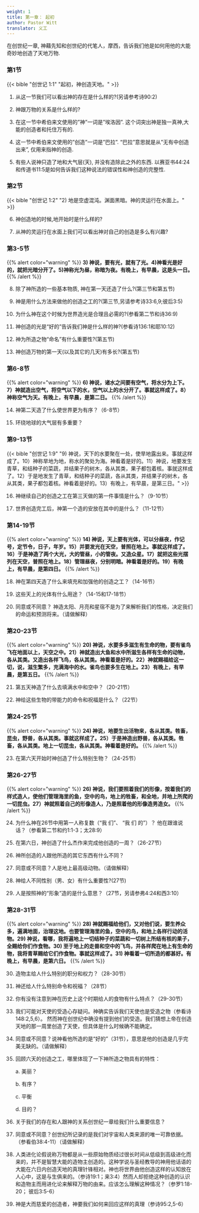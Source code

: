 ```yaml
---
weight: 1
title: 第一章： 起初
author: Pastor Witt
translator: 义工
---
```

在创世纪一章, 神藉先知和创世纪的代笔人，摩西，告诉我们他是如何用他的大能奇妙地创造了天地万物.

### 第1节

{{< bible "创世记 1:1" "起初，神创造天地。" >}}

1. 从这一节我们可以看出神的存在是什么样的?(另请参考诗90:2)

2. 神跟万物的关系是什么样的?

3. 在这一节中希伯来文使用的”神”一词是”埃洛因”. 这个词突出神是独一真神,大能的创造者和托住万有的.

4. 这一节中希伯来文使用的”创造”一词是”巴拉”. “巴拉”意思就是从”无有中创造出来”, 仅用来指神的创造.

5. 有些人说神只造了地和大气层(天), 并没有造除此之外的东西. 以赛亚书44:24和传道书11:5是如何告诉我们这种说法的错误性和神创造的完整性.

### 第2节

{{< bible "创世记 1:2" "2) 地是空虚混沌。渊面黑暗。神的灵运行在水面上。" >}}

6. 神创造地的时候,地开始时是什么样的?

7. 从神的灵运行在水面上我们可以看出神对自己的创造是多么有兴趣?

### 第3-5节

{{% alert color="warning" %}}
**3) 神说，要有光，就有了光。4)神看光是好的，就把光暗分开了。5)神称光为昼，称暗为夜。有晚上，有早晨，这是头一日。**
{{% /alert %}}

8. 除了神所造的一些基本物质, 神在第一天还造了什么?(第三节和第五节)

9. 神是用什么方法来做他的创造之工的?(第三节,另请参考诗33:6,9;彼后3:5)

10.  为什么神在这个时候为世界造光是合理且必需的?(参看第二节和诗36:9)

11.  神创造的光是“好的”告诉我们神是什么样的神?(参看诗136:1和耶10:12)

12.  神为所造之物“命名”有什么重要性?(第五节)

13.  神创造万物的第一天(以及其它的几天)有多长?(第五节)

### 第6-8节

{{% alert color="warning" %}}
**6) 神说，诸水之间要有空气，将水分为上下。7）神就造出空气，将空气以下的水，空气以上的水分开了。事就这样成了。8）神称空气为天。有晚上，有早晨，是第二日。**
{{% /alert %}}

14.  神第二天造了什么使世界更为有序？（6-8节）

15.  环绕地球的大气层有多重要？

### 第9-13节

{{< bible "创世记 1:9" "9) 神说，天下的水要聚在一处，使旱地露出来。事就这样成了。10）神称旱地为地，称水的聚处为海。神看着是好的。11）神说，地要发生青草，和结种子的菜蔬，并结果子的树木，各从其类，果子都包着核。事就这样成了。12）于是地发生了青草，和结种子的菜蔬，各从其类，并结果子的树木，各从其类，果子都包着核。神看着是好的。13）有晚上，有早晨，是第三日。" >}}

16.  神继续自己的创造之工在第三天做的第一件事情是什么？（9-10节）

17.  世界创造完工后，神第一个造的安放在其中的是什么？（11-12节）

### 第14-19节

{{% alert color="warning" %}}
**14) 神说，天上要有光体，可以分昼夜，作记号，定节令，日子，年岁。15）并要发光在天空，普照在地上。事就这样成了。16）于是神造了两个大光，大的管昼，小的管夜。又造众星。17）就把这些光摆列在天空，普照在地上。18）管理昼夜，分别明暗。神看着是好的。19）有晚上，有早晨，是第四日。**
{{% /alert %}}

18.  神在第四天造了什么来填充和加强他的创造之工？（14-16节）

19.  这些天上的光体有什么用途？（14-15和17-18节）

20.  同意或不同意？ 神造太阳、月亮和星宿不是为了来解析我们的性格，决定我们的命运和预测将来。（请做解释）

### 第20-23节

{{% alert color="warning" %}}
**20) 神说，水要多多滋生有生命的物，要有雀鸟飞在地面以上，天空之中。21）神就造出大鱼和水中所滋生各样有生命的动物，各从其类。又造出各样飞鸟，各从其类。神看着是好的。22）神就赐福给这一切，说，滋生繁多，充满海中的水。雀鸟也要多生在地上。23）有晚上，有早晨，是第五日。**
{{% /alert %}}

21.  第五天神造了什么去填满水中和空中？（20-21节）

22.  神给这些生物的带能力的命令和祝福是什么？（22节）

### 第24-25节

{{% alert color="warning" %}}
**24) 神说，地要生出活物来，各从其类。牲畜，昆虫，野兽，各从其类。事就这样成了。25）于是神造出野兽，各从其类。牲畜，各从其类。地上一切昆虫，各从其类。神看着是好的。**
{{% /alert %}}

23.  在第六天开始时神创造了什么特别生物？（24-25节）

### 第26-27节

{{% alert color="warning" %}}
**26) 神说，我们要照着我们的形像，按着我们的样式造人，使他们管理海里的鱼，空中的鸟，地上的牲畜，和全地，并地上所爬的一切昆虫。27）神就照着自己的形像造人，乃是照着他的形像造男造女。**
{{% /alert %}}

24.  为什么神在26节中用第一人称复数（“我 们”、 “我 们 的”）？ 他在跟谁说话？（参看第二节和约1:1-3；太28:9）

25.  在第六日，神创造了什么杰作来完成他创造的一周？（26-27节）

26.  神所创造的人跟他所造的其它东西有什么不同？

27.  同意或不同意？人是地上最高级动物。（请做解释）

28.  神给人不同性别（男、女）有什么重要性?(27节)

29.  人是按照神的“形象”造的是什么意思？（27节，另请参弗4:24和西3:10）

### 第28-31节

{{% alert color="warning" %}}
**28) 神就赐福给他们，又对他们说，要生养众多，遍满地面，治理这地。也要管理海里的鱼，空中的鸟，和地上各样行动的活物。29) 神说，看哪，我将遍地上一切结种子的菜蔬和一切树上所结有核的果子，全赐给你们作食物。30) 至于地上的走兽和空中的飞鸟，并各样爬在地上有生命的物，我将青草赐给它们作食物。事就这样成了。31) 神看着一切所造的都甚好。有晚上，有早晨，是第六日。**
{{% /alert %}}

30. 造物主给人什么特别的职分和权力？（28-30节）

31. 神还给人什么特别命令和祝福？（28节）

32. 你有没有注意到神在历史上这个时期给人的食物有什么特点？（29-30节）

33. 我们可能对天使的受造心存疑问。神确实告诉我们天使也是受造之物（参看诗148:2,5,6）。 然而神在创世纪中确没有提到他们的受造。我们猜想上帝在创造天地的那一周里创造了天使，但具体是什么时候确不能确定。

34. 同意或不同意？说神看他所造的是“好的”（31节），意思是他的创造是几乎完美无缺的。（请做解释）

35. 回顾六天的创造之工，哪里体现了一下神所造之物具有的特性：

    a. 美丽？

    b. 有序？

    c. 平衡

    d. 目的？

36. 关于我们的存在和人跟神的关系创世纪一章给我们什么重要信息？

37. 同意或不同意？创世纪所记录的是我们对宇宙和人类来源的唯一可靠依据。（参看伯38:4-11）（请做解释）

38. 人类进化论假说称万物都是从一些原始物质经过很长时间从低级到高级进化而来的，并不是智慧大能的造物主创造的。这种学说与圣经教导的神用他话语的大能在六日内创造天地的真理针锋相对。神也将世界由他创造这样的认知放在人心中，这是与生俱来的。（参诗19:1；来3:4）然而人却拒绝这种创造的认识和造物主而用进化论来解释万物的由来。应该怎么理解这种情况？（参罗1:18-20； 彼后3:5-6）

39. 神是大而慈爱的创造者，神要我们如何来回应这样的真理（参诗95:2,5-6）
